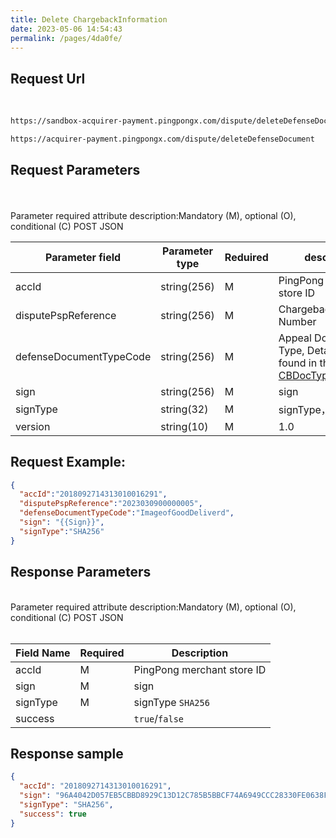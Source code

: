 ```yaml
---
title: Delete ChargebackInformation
date: 2023-05-06 14:54:43
permalink: /pages/4da0fe/
---
```


## Request Url

<br/>
<div>
<code-group>
  <code-block title="sandbox" active>

  ```bash
  https://sandbox-acquirer-payment.pingpongx.com/dispute/deleteDefenseDocument
  ```
  </code-block>
  <code-block title="Production Environment">

  ```bash
  https://acquirer-payment.pingpongx.com/dispute/deleteDefenseDocument
  ```
  </code-block>
</code-group>
</div>



## Request Parameters

<br/>
<br/>
<div>
<el-tag type="danger" effect="dark">Parameter required attribute description:Mandatory (M), optional (O), conditional (C)</el-tag>
<el-tag effect="dark">POST</el-tag>
<el-tag effect="dark">JSON</el-tag>
</div>  



| Parameter field          | Parameter type | Reduired | description                                                                                                                |
|--------------------------|----------------|----------------------|----------------------------------------------------------------------------------------------------------------------------|
| accId                    | string(256)    | M                    | PingPong merchant store ID                                                                                                 |
| disputePspReference      | string(256)    | M                    | Chargeback Order Number                                                                                                    |
| defenseDocumentTypeCode  | string(256)    | M                    | Appeal Document Type, Details can be found in the Enum:<br/><a href="/pages/8ea994/" target="_blank">CBDocTypeCodeEnum</a> |
| sign                     | string(256)    | M                    | sign                                                                                                                       |
| signType                 | string(32)     | M                    | signType，`SHA256`                                                                                                          |
| version                  | string(10)     | M                    | 1.0                                                                                                                        |


## Request Example:

```json
{
  "accId":"2018092714313010016291",
  "disputePspReference":"2023030900000005",
  "defenseDocumentTypeCode":"ImageofGoodDeliverd",
  "sign": "{{Sign}}",
  "signType":"SHA256"
}
```


## Response Parameters

<br/>
<el-tag type="danger" effect="dark">Parameter required attribute description:Mandatory (M), optional (O), conditional (C)</el-tag>
<el-tag type="" effect="dark">POST</el-tag>
<el-tag type="" effect="dark">JSON</el-tag>
<br/>
<br/>


| Field Name | Required | Description                |
|------------|----------|----------------------------|
| accId      | M        | PingPong merchant store ID |
| sign       | M        | sign                       |
| signType   | M        | signType `SHA256`          |
| success    |          | `true`/`false`             |

## Response sample

```json
{
  "accId": "2018092714313010016291",
  "sign": "96A4042D057EB5CBBD8929C13D12C785B5BBCF74A6949CCC28330FE0638F0F5D",
  "signType": "SHA256",
  "success": true
}
```
